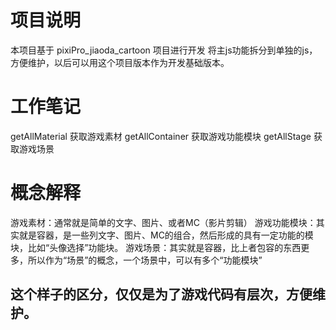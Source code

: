 # 项目说明
本项目基于 pixiPro_jiaoda_cartoon 项目进行开发
将主js功能拆分到单独的js，方便维护，以后可以用这个项目版本作为开发基础版本。

# 工作笔记
getAllMaterial    获取游戏素材
getAllContainer   获取游戏功能模块
getAllStage       获取游戏场景

# 概念解释
游戏素材：通常就是简单的文字、图片、或者MC（影片剪辑）
游戏功能模块：其实就是容器，是一些列文字、图片、MC的组合，然后形成的具有一定功能的模块，比如“头像选择”功能块。
游戏场景：其实就是容器，比上者包容的东西更多，所以作为“场景”的概念，一个场景中，可以有多个“功能模块”
## 这个样子的区分，仅仅是为了游戏代码有层次，方便维护。